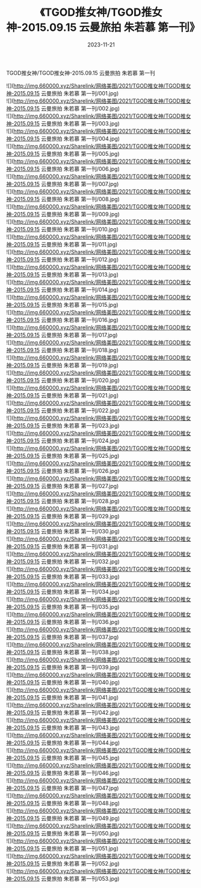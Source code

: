 ﻿---
layout: post
title:  《TGOD推女神/TGOD推女神-2015.09.15 云曼旅拍 朱若慕 第一刊》
date:   2023-11-21
img: http://img.660000.xyz/Sharelink/网络美图/2021/TGOD推女神/TGOD推女神-2015.09.15 云曼旅拍 朱若慕 第一刊/000.jpg
categories: [美女, 清纯, 唯美]
---

TGOD推女神/TGOD推女神-2015.09.15 云曼旅拍 朱若慕 第一刊

 ![](http://img.660000.xyz/Sharelink/网络美图/2021/TGOD推女神/TGOD推女神-2015.09.15 云曼旅拍 朱若慕 第一刊/001.jpg) <br>![](http://img.660000.xyz/Sharelink/网络美图/2021/TGOD推女神/TGOD推女神-2015.09.15 云曼旅拍 朱若慕 第一刊/002.jpg) <br>![](http://img.660000.xyz/Sharelink/网络美图/2021/TGOD推女神/TGOD推女神-2015.09.15 云曼旅拍 朱若慕 第一刊/003.jpg) <br>![](http://img.660000.xyz/Sharelink/网络美图/2021/TGOD推女神/TGOD推女神-2015.09.15 云曼旅拍 朱若慕 第一刊/004.jpg) <br>![](http://img.660000.xyz/Sharelink/网络美图/2021/TGOD推女神/TGOD推女神-2015.09.15 云曼旅拍 朱若慕 第一刊/005.jpg) <br>![](http://img.660000.xyz/Sharelink/网络美图/2021/TGOD推女神/TGOD推女神-2015.09.15 云曼旅拍 朱若慕 第一刊/006.jpg) <br>![](http://img.660000.xyz/Sharelink/网络美图/2021/TGOD推女神/TGOD推女神-2015.09.15 云曼旅拍 朱若慕 第一刊/007.jpg) <br>![](http://img.660000.xyz/Sharelink/网络美图/2021/TGOD推女神/TGOD推女神-2015.09.15 云曼旅拍 朱若慕 第一刊/008.jpg) <br>![](http://img.660000.xyz/Sharelink/网络美图/2021/TGOD推女神/TGOD推女神-2015.09.15 云曼旅拍 朱若慕 第一刊/009.jpg) <br>![](http://img.660000.xyz/Sharelink/网络美图/2021/TGOD推女神/TGOD推女神-2015.09.15 云曼旅拍 朱若慕 第一刊/010.jpg) <br>![](http://img.660000.xyz/Sharelink/网络美图/2021/TGOD推女神/TGOD推女神-2015.09.15 云曼旅拍 朱若慕 第一刊/011.jpg) <br>![](http://img.660000.xyz/Sharelink/网络美图/2021/TGOD推女神/TGOD推女神-2015.09.15 云曼旅拍 朱若慕 第一刊/012.jpg) <br>![](http://img.660000.xyz/Sharelink/网络美图/2021/TGOD推女神/TGOD推女神-2015.09.15 云曼旅拍 朱若慕 第一刊/013.jpg) <br>![](http://img.660000.xyz/Sharelink/网络美图/2021/TGOD推女神/TGOD推女神-2015.09.15 云曼旅拍 朱若慕 第一刊/014.jpg) <br>![](http://img.660000.xyz/Sharelink/网络美图/2021/TGOD推女神/TGOD推女神-2015.09.15 云曼旅拍 朱若慕 第一刊/015.jpg) <br>![](http://img.660000.xyz/Sharelink/网络美图/2021/TGOD推女神/TGOD推女神-2015.09.15 云曼旅拍 朱若慕 第一刊/016.jpg) <br>![](http://img.660000.xyz/Sharelink/网络美图/2021/TGOD推女神/TGOD推女神-2015.09.15 云曼旅拍 朱若慕 第一刊/017.jpg) <br>![](http://img.660000.xyz/Sharelink/网络美图/2021/TGOD推女神/TGOD推女神-2015.09.15 云曼旅拍 朱若慕 第一刊/018.jpg) <br>![](http://img.660000.xyz/Sharelink/网络美图/2021/TGOD推女神/TGOD推女神-2015.09.15 云曼旅拍 朱若慕 第一刊/019.jpg) <br>![](http://img.660000.xyz/Sharelink/网络美图/2021/TGOD推女神/TGOD推女神-2015.09.15 云曼旅拍 朱若慕 第一刊/020.jpg) <br>![](http://img.660000.xyz/Sharelink/网络美图/2021/TGOD推女神/TGOD推女神-2015.09.15 云曼旅拍 朱若慕 第一刊/021.jpg) <br>![](http://img.660000.xyz/Sharelink/网络美图/2021/TGOD推女神/TGOD推女神-2015.09.15 云曼旅拍 朱若慕 第一刊/022.jpg) <br>![](http://img.660000.xyz/Sharelink/网络美图/2021/TGOD推女神/TGOD推女神-2015.09.15 云曼旅拍 朱若慕 第一刊/023.jpg) <br>![](http://img.660000.xyz/Sharelink/网络美图/2021/TGOD推女神/TGOD推女神-2015.09.15 云曼旅拍 朱若慕 第一刊/024.jpg) <br>![](http://img.660000.xyz/Sharelink/网络美图/2021/TGOD推女神/TGOD推女神-2015.09.15 云曼旅拍 朱若慕 第一刊/025.jpg) <br>![](http://img.660000.xyz/Sharelink/网络美图/2021/TGOD推女神/TGOD推女神-2015.09.15 云曼旅拍 朱若慕 第一刊/026.jpg) <br>![](http://img.660000.xyz/Sharelink/网络美图/2021/TGOD推女神/TGOD推女神-2015.09.15 云曼旅拍 朱若慕 第一刊/027.jpg) <br>![](http://img.660000.xyz/Sharelink/网络美图/2021/TGOD推女神/TGOD推女神-2015.09.15 云曼旅拍 朱若慕 第一刊/028.jpg) <br>![](http://img.660000.xyz/Sharelink/网络美图/2021/TGOD推女神/TGOD推女神-2015.09.15 云曼旅拍 朱若慕 第一刊/029.jpg) <br>![](http://img.660000.xyz/Sharelink/网络美图/2021/TGOD推女神/TGOD推女神-2015.09.15 云曼旅拍 朱若慕 第一刊/030.jpg) <br>![](http://img.660000.xyz/Sharelink/网络美图/2021/TGOD推女神/TGOD推女神-2015.09.15 云曼旅拍 朱若慕 第一刊/031.jpg) <br>![](http://img.660000.xyz/Sharelink/网络美图/2021/TGOD推女神/TGOD推女神-2015.09.15 云曼旅拍 朱若慕 第一刊/032.jpg) <br>![](http://img.660000.xyz/Sharelink/网络美图/2021/TGOD推女神/TGOD推女神-2015.09.15 云曼旅拍 朱若慕 第一刊/033.jpg) <br>![](http://img.660000.xyz/Sharelink/网络美图/2021/TGOD推女神/TGOD推女神-2015.09.15 云曼旅拍 朱若慕 第一刊/034.jpg) <br>![](http://img.660000.xyz/Sharelink/网络美图/2021/TGOD推女神/TGOD推女神-2015.09.15 云曼旅拍 朱若慕 第一刊/035.jpg) <br>![](http://img.660000.xyz/Sharelink/网络美图/2021/TGOD推女神/TGOD推女神-2015.09.15 云曼旅拍 朱若慕 第一刊/036.jpg) <br>![](http://img.660000.xyz/Sharelink/网络美图/2021/TGOD推女神/TGOD推女神-2015.09.15 云曼旅拍 朱若慕 第一刊/037.jpg) <br>![](http://img.660000.xyz/Sharelink/网络美图/2021/TGOD推女神/TGOD推女神-2015.09.15 云曼旅拍 朱若慕 第一刊/038.jpg) <br>![](http://img.660000.xyz/Sharelink/网络美图/2021/TGOD推女神/TGOD推女神-2015.09.15 云曼旅拍 朱若慕 第一刊/039.jpg) <br>![](http://img.660000.xyz/Sharelink/网络美图/2021/TGOD推女神/TGOD推女神-2015.09.15 云曼旅拍 朱若慕 第一刊/040.jpg) <br>![](http://img.660000.xyz/Sharelink/网络美图/2021/TGOD推女神/TGOD推女神-2015.09.15 云曼旅拍 朱若慕 第一刊/041.jpg) <br>![](http://img.660000.xyz/Sharelink/网络美图/2021/TGOD推女神/TGOD推女神-2015.09.15 云曼旅拍 朱若慕 第一刊/042.jpg) <br>![](http://img.660000.xyz/Sharelink/网络美图/2021/TGOD推女神/TGOD推女神-2015.09.15 云曼旅拍 朱若慕 第一刊/043.jpg) <br>![](http://img.660000.xyz/Sharelink/网络美图/2021/TGOD推女神/TGOD推女神-2015.09.15 云曼旅拍 朱若慕 第一刊/044.jpg) <br>![](http://img.660000.xyz/Sharelink/网络美图/2021/TGOD推女神/TGOD推女神-2015.09.15 云曼旅拍 朱若慕 第一刊/045.jpg) <br>![](http://img.660000.xyz/Sharelink/网络美图/2021/TGOD推女神/TGOD推女神-2015.09.15 云曼旅拍 朱若慕 第一刊/046.jpg) <br>![](http://img.660000.xyz/Sharelink/网络美图/2021/TGOD推女神/TGOD推女神-2015.09.15 云曼旅拍 朱若慕 第一刊/047.jpg) <br>![](http://img.660000.xyz/Sharelink/网络美图/2021/TGOD推女神/TGOD推女神-2015.09.15 云曼旅拍 朱若慕 第一刊/048.jpg) <br>![](http://img.660000.xyz/Sharelink/网络美图/2021/TGOD推女神/TGOD推女神-2015.09.15 云曼旅拍 朱若慕 第一刊/049.jpg) <br>![](http://img.660000.xyz/Sharelink/网络美图/2021/TGOD推女神/TGOD推女神-2015.09.15 云曼旅拍 朱若慕 第一刊/050.jpg) <br>![](http://img.660000.xyz/Sharelink/网络美图/2021/TGOD推女神/TGOD推女神-2015.09.15 云曼旅拍 朱若慕 第一刊/051.jpg) <br>![](http://img.660000.xyz/Sharelink/网络美图/2021/TGOD推女神/TGOD推女神-2015.09.15 云曼旅拍 朱若慕 第一刊/052.jpg) <br>![](http://img.660000.xyz/Sharelink/网络美图/2021/TGOD推女神/TGOD推女神-2015.09.15 云曼旅拍 朱若慕 第一刊/053.jpg) <br>